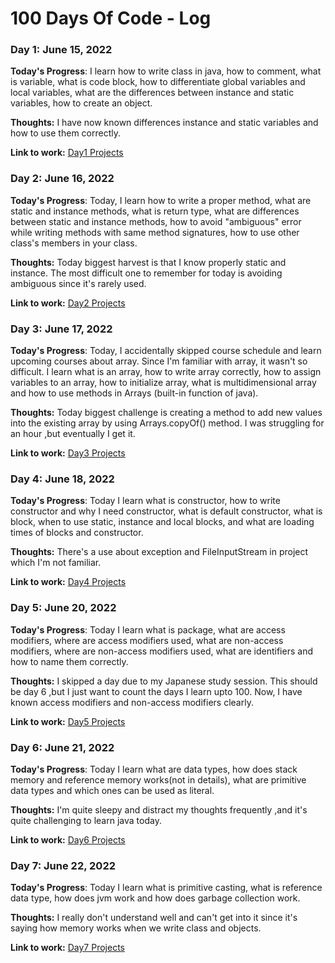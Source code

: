 # 100 Days Of Code - Log

### Day 1: June 15, 2022

**Today's Progress**: I learn how to write class in java, how to comment, what is variable, what is code block, how to differentiate global variables and local variables, what are the differences between instance and static variables, how to create an object.

**Thoughts:** I have now known differences instance and static variables and how to use them correctly. 

**Link to work:** [Day1 Projects](https://github.com/AlexJoker5/Java_100Days_Code_Challenge/tree/master/src/Day1)

### Day 2: June 16, 2022

**Today's Progress**: Today, I learn how to write a proper method, what are static and instance methods, what is return type, what are differences between static and instance methods, how to avoid "ambiguous" error while writing methods with same method signatures, how to use other class's members in your class. 

**Thoughts:** Today biggest harvest is that I know properly static and instance. The most difficult one to remember for today is avoiding ambiguous since it's rarely used. 

**Link to work:** [Day2 Projects](https://github.com/AlexJoker5/Java_100Days_Code_Challenge/tree/master/src/Day2)

### Day 3: June 17, 2022

**Today's Progress**: Today, I accidentally skipped course schedule and learn upcoming courses about array. Since I'm familiar with array, it wasn't so difficult. I learn what is an array, how to write array correctly, how to assign variables to an array, how to initialize array, what is multidimensional array and how to use methods in Arrays (built-in function of java).

**Thoughts:** Today biggest challenge is creating a method to add new values into the existing array by using Arrays.copyOf() method. I was struggling for an hour ,but eventually I get it.

**Link to work:** [Day3 Projects](https://github.com/AlexJoker5/Java_100Days_Code_Challenge/tree/master/src/Day3)

### Day 4: June 18, 2022

**Today's Progress**: Today I learn what is constructor, how to write constructor and why I need constructor, what is default constructor, what is block, when to use static, instance and local blocks, and what are loading times of blocks and constructor.

**Thoughts:** There's a use about exception and FileInputStream in project which I'm not familiar.  

**Link to work:** [Day4 Projects](https://github.com/AlexJoker5/Java_100Days_Code_Challenge/tree/master/src/Day4)

### Day 5: June 20, 2022

**Today's Progress**: Today I learn what is package, what are access modifiers, where are access modifiers used, what are non-access modifiers, where are non-access modifiers used, what are identifiers and how to name them correctly.  

**Thoughts:** I skipped a day due to my Japanese study session. This should be day 6 ,but I just want to count the days I learn upto 100. Now, I have known access modifiers and non-access modifiers clearly.

**Link to work:** [Day5 Projects](https://github.com/AlexJoker5/Java_100Days_Code_Challenge/tree/master/src/Day5)

### Day 6: June 21, 2022

**Today's Progress**: Today I learn what are data types, how does stack memory and reference memory works(not in details), what are primitive data types and which ones can be used as literal. 

**Thoughts:** I'm quite sleepy and distract my thoughts frequently ,and it's quite challenging to learn java today.

**Link to work:** [Day6 Projects](https://github.com/AlexJoker5/Java_100Days_Code_Challenge/tree/master/src/Day6)

### Day 7: June 22, 2022

**Today's Progress**: Today I learn what is primitive casting, what is reference data type, how does jvm work and how does garbage collection work.

**Thoughts:** I really don't understand well and can't get into it since it's saying how memory works when we write class and objects.

**Link to work:** [Day7 Projects](https://github.com/AlexJoker5/Java_100Days_Code_Challenge/tree/master/src/Day7)
